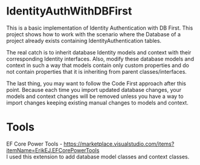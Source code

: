 # IdentityAuthWithDBFirst
This is a basic implementation of Identity Authentication with DB First. This project shows how to work with the scenario where the Database of a project already exists containing IdentityAuthentication tables.

The real catch is to inherit database Identity models and context with their corresponding Identity interfaces. Also, modify these database models and context in such a way that models contain only
custom properties and do not contain properties that it is inheriting from parent classes/interfaces.

The last thing, you may want to follow the Code First approach after this point. Because each time you import updated database changes, your models and context changes will be removed unless you have a 
way to import changes keeping existing manual changes to models and context. 

# Tools
EF Core Power Tools - https://marketplace.visualstudio.com/items?itemName=ErikEJ.EFCorePowerTools                                                   
I used this extension to add database model classes and context classes.
